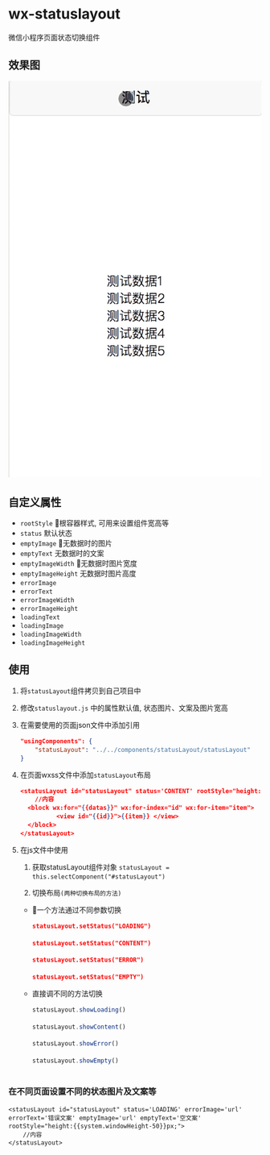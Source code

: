 # wx-statuslayout
微信小程序页面状态切换组件

## 效果图

![](https://raw.githubusercontent.com/ZzjBeatYou/wx-statuslayout/4b84a5513cf5e9a810cc56d322c29830b39b4fdb/preview/preview.gif)

## 自定义属性
- `rootStyle` 根容器样式, 可用来设置组件宽高等
- `status` 默认状态
- `emptyImage` 无数据时的图片
- `emptyText` 无数据时的文案
- `emptyImageWidth` 无数据时图片宽度
- `emptyImageHeight` 无数据时图片高度
- `errorImage`
- `errorText`
- `errorImageWidth`
- `errorImageHeight`
- `loadingText`
- `loadingImage`
- `loadingImageWidth`
- `loadingImageHeight`

## 使用
1. 将`statusLayout`组件拷贝到自己项目中
2. 修改`statuslayout.js` 中的属性默认值, 状态图片、文案及图片宽高
3. 在需要使用的页面json文件中添加引用
    ``` json
    "usingComponents": {
        "statusLayout": "../../components/statusLayout/statusLayout"
    }
    ```
4. 在页面wxss文件中添加`statusLayout`布局
    ``` json
    <statusLayout id="statusLayout" status='CONTENT' rootStyle="height:{{system.windowHeight-50}}px;">
        //内容
      <block wx:for="{{datas}}" wx:for-index="id" wx:for-item="item">
              <view id="{{id}}">{{item}} </view>
      </block>
    </statusLayout>
    ```

5. 在js文件中使用

    1. 获取statusLayout组件对象 `statusLayout = this.selectComponent("#statusLayout")`
    
    2. 切换布局`(两种切换布局的方法)`

    - 一个方法通过不同参数切换
        ```json
        statusLayout.setStatus("LOADING")

        statusLayout.setStatus("CONTENT")

        statusLayout.setStatus("ERROR")

        statusLayout.setStatus("EMPTY")
        ```
    - 直接调不同的方法切换 
    
        ``` js
        statusLayout.showLoading()
        
        statusLayout.showContent()
            
        statusLayout.showError()
            
        statusLayout.showEmpty()
         
        ```

### 在不同页面设置不同的状态图片及文案等
    <statusLayout id="statusLayout" status='LOADING' errorImage='url' errorText='错误文案' emptyImage='url' emptyText='空文案' rootStyle="height:{{system.windowHeight-50}}px;">
        //内容
    </statusLayout>


